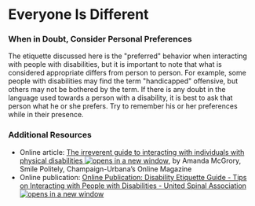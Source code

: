# Everyone Is Different

### When in Doubt, Consider Personal Preferences

The etiquette discussed here is the "preferred" behavior when interacting with people with disabilities, but it is important to note that what is considered appropriate differs from person to person. For example, some people with disabilities may find the term "handicapped" offensive, but others may not be bothered by the term. If there is any doubt in the language used towards a person with a disability, it is best to ask that person what he or she prefers. Try to remember his or her preferences while in their presence.

### Additional Resources

* Online article: [The irreverent guide to interacting with individuals with physical disabilities ![opens in a new window](https://dequeuniversity.com/assets/images/template/courses2014/new-window.png)](http://www.smilepolitely.com/culture/the_irreverent_guide_to_interacting_with_individuals_with_physical_disabili/), by Amanda McGrory, Smile Politely, Champaign-Urbana’s Online Magazine
* Online publication: [Online Publication: Disability Etiquette Guide - Tips on Interacting with People with Disabilities - United Spinal Association ![opens in a new window](https://dequeuniversity.com/assets/images/template/courses2014/new-window.png)](http://www.unitedspinal.org/disability-etiquette/)
